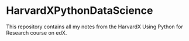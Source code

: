 # HarvardXPythonDataScience
This repository contains all my notes from the HarvardX Using Python for Research course on edX.
